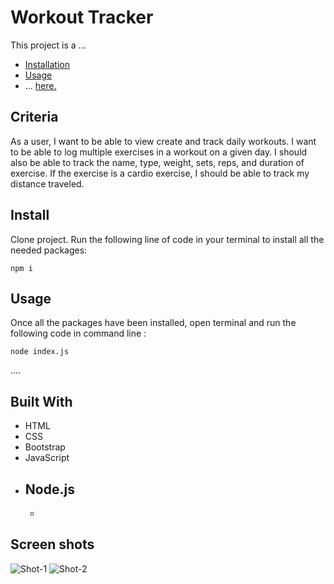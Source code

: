 # Workout Tracker


This project is a ...
 
  * [Installation](#install)
  * [Usage](#usage)
  * ... [here.]()



## Criteria

As a user, I want to be able to view create and track daily workouts. I want to be able to log multiple exercises in a workout on a given day. I should also be able to track the name, type, weight, sets, reps, and duration of exercise. If the exercise is a cardio exercise, I should be able to track my distance traveled.



## Install

Clone project.
Run the following line of code in your terminal to install all the needed packages: 
```
npm i
```


## Usage

Once all the packages have been installed, open terminal and run the following code in command line : 
```
node index.js
```
.... 

## Built With
- HTML
- CSS
- Bootstrap 
- JavaScript
- Node.js
  - 
  - 

## Screen shots

![Shot-1]()
![Shot-2]()